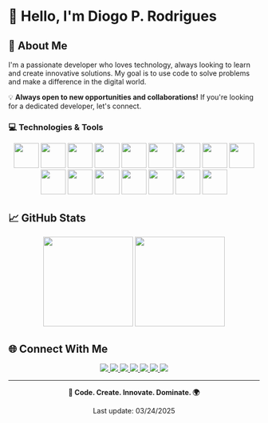 # 👋 Hello, I'm Diogo P. Rodrigues

## 🚀 About Me

I'm a passionate developer who loves technology, always looking to learn and create innovative solutions. My goal is to use code to solve problems and make a difference in the digital world.

💡 **Always open to new opportunities and collaborations!** If you're looking for a dedicated developer, let's connect.

### 💻 Technologies & Tools

<div align="center">
  <a href="https://developer.mozilla.org/en-US/docs/Web/HTML"><img src="https://skillicons.dev/icons?i=html" height="50" /></a>
  <a href="https://developer.mozilla.org/en-US/docs/Web/CSS"><img src="https://skillicons.dev/icons?i=css" height="50" /></a>
  <a href="https://developer.mozilla.org/en-US/docs/Web/JavaScript"><img src="https://skillicons.dev/icons?i=js" height="50" /></a>
  <a href="https://nodejs.org/"><img src="https://skillicons.dev/icons?i=nodejs" height="50" /></a>
  <a href="https://learn.microsoft.com/en-us/dotnet/csharp/"><img src="https://skillicons.dev/icons?i=cs" height="50" /></a>
  <a href="https://www.python.org/"><img src="https://skillicons.dev/icons?i=python" height="50" /></a>
  <a href="https://www.cplusplus.com/"><img src="https://skillicons.dev/icons?i=cpp" height="50" /></a>
  <a href="https://geoserver.org/"><img src="https://avatars.githubusercontent.com/u/186522?s=200&v=4" height="50" /></a>
  <a href="https://leafletjs.com/"><img src="https://img.icons8.com/color/50/000000/leaf.png" height="50" /></a>
  <a href="https://www.postgresql.org/"><img src="https://skillicons.dev/icons?i=postgres" height="50" /></a>
  <a href="https://getbootstrap.com/"><img src="https://skillicons.dev/icons?i=bootstrap" height="50" /></a>
  <a href="https://www.linux.org/"><img src="https://skillicons.dev/icons?i=linux" height="50" /></a>
  <a href="https://www.nginx.com/"><img src="https://skillicons.dev/icons?i=nginx" height="50" /></a>
  <a href="https://qgis.org/"><img src="https://skillicons.dev/icons?i=qgis" height="50" /></a>
  <a href="https://www.autodesk.com/products/autocad/overview"><img src="https://skillicons.dev/icons?i=autocad" height="50" /></a>
  <a href="https://www.autodesk.com/products/revit/overview"><img src="https://skillicons.dev/icons?i=revit" height="50" /></a>

</div>

## 📈 GitHub Stats

<div align="center">
  <img height="180em" src="https://github-readme-stats.vercel.app/api?username=diogod2r&show_icons=true&theme=dracula&include_all_commits=true&count_private=true"/>
  <img height="180em" src="https://github-readme-stats.vercel.app/api/top-langs/?username=diogod2r&layout=compact&langs_count=7&theme=dracula"/>
</div>

## 🌐 Connect With Me

<div align="center">
  <a href="https://linkedin.com/in/diogod2r" target="_blank">
    <img src="https://img.shields.io/badge/-LinkedIn-%230077B5?style=for-the-badge&logo=linkedin&logoColor=white">
  </a>
  <a href="https://instagram.com/diogod2r" target="_blank">
    <img src="https://img.shields.io/badge/-Instagram-%23E4405F?style=for-the-badge&logo=instagram&logoColor=white">
  </a>
  <a href="https://www.youtube.com/@diogod2r" target="_blank">
    <img src="https://img.shields.io/badge/-YouTube-%23FF0000?style=for-the-badge&logo=youtube&logoColor=white">
  </a>
  <a href="https://www.twitch.tv/diogod2r" target="_blank">
    <img src="https://img.shields.io/badge/-Twitch-%239146FF?style=for-the-badge&logo=twitch&logoColor=white">
  </a>
  <a href="https://kick.com/diogod2r" target="_blank">
    <img src="https://img.shields.io/badge/-Kick-%2320C20E?style=for-the-badge&logo=kick&logoColor=white">
  </a>
  <a href="https://d2rt.com" target="_blank">
    <img src="https://img.shields.io/badge/-Website-%23000000?style=for-the-badge&logo=google-chrome&logoColor=white">
  </a>
  <a href="mailto:diogo@d2rt.com">
    <img src="https://img.shields.io/badge/-Email-%23333?style=for-the-badge&logo=gmail&logoColor=white">
  </a>
</div>

---

<div align="center">
  <p><strong>🚀 Code. Create. Innovate. Dominate. 🌍</strong></p>
  <p>Last update: 03/24/2025</p>
</div>

